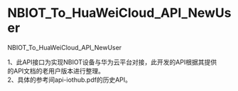 # NBIOT_To_HuaWeiCloud_API_NewUser   
NBIOT_To_HuaWeiCloud_API_NewUser             
                                
1、此API接口为实现NBIOT设备与华为云平台对接，此开发的API根据其提供            
   的API文档的老用户版本进行整理。                                   
2、具体的参考间api-iothub.pdf的历史API。                                                                
                            

     
                
           

    
    
  
      
                                          
                                   
   
